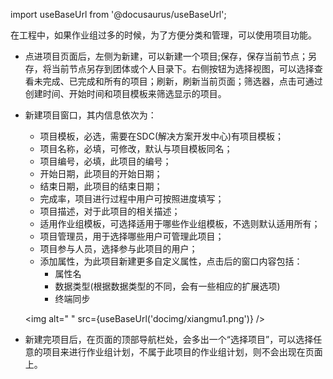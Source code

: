 
import useBaseUrl from '@docusaurus/useBaseUrl';

在工程中，如果作业组过多的时候，为了方便分类和管理，可以使用项目功能。

* 点进项目页面后，左侧为新建，可以新建一个项目;保存，保存当前节点；另存，将当前节点另存到团体或个人目录下。右侧按钮为选择视图，可以选择查看未完成、已完成和所有的项目；刷新，刷新当前页面；筛选器，点击可通过创建时间、开始时间和项目模板来筛选显示的项目。
* 新建项目窗口，其内信息依次为：
  * 项目模板，必选，需要在SDC(解决方案开发中心)有项目模板；
  * 项目名称，必填，可修改，默认与项目模板同名；
  * 项目编号，必填，此项目的编号；
  * 开始日期，此项目的开始日期；
  * 结束日期，此项目的结束日期；
  * 完成率，项目进行过程中用户可按照进度填写；
  * 项目描述，对于此项目的相关描述；
  * 适用作业组模板，可选择适用于哪些作业组模板，不选则默认适用所有；
  * 项目管理员，用于选择哪些用户可管理此项目；
  * 项目参与人员，选择参与此项目的用户；
  * 添加属性，为此项目新建更多自定义属性，点击后的窗口内容包括：
    * 属性名
    * 数据类型(根据数据类型的不同，会有一些相应的扩展选项)
    * 终端同步  

  <img alt=" " src={useBaseUrl('docimg/xiangmu1.png')} />

* 新建完项目后，在页面的顶部导航栏处，会多出一个“选择项目”，可以选择任意的项目来进行作业组计划，不属于此项目的作业组计划，则不会出现在页面上。
